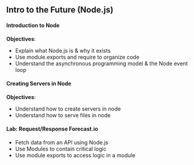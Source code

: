 ## Intro to the Future (Node.js)


#### Introduction to Node

**Objectives**:
* Explain what Node.js is & why it exists
* Use module.exports and require to organize code
* Understand the asynchronous programming model & the Node event loop

#### Creating Servers in Node
**Objectives**:
* Understand how to create servers in node
* Understand how to serve files in node

#### Lab: Request/Response Forecast.io
* Fetch data from an API using Node.js
* Use Modules to contain critical logic
* Use module exports to access logic in a module

